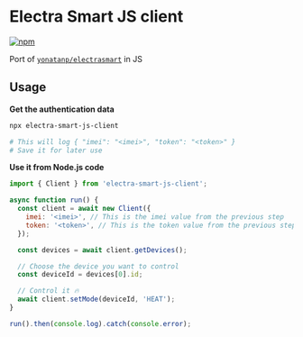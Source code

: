 # Electra Smart JS client
[![npm](https://img.shields.io/npm/v/electra-smart-js-client?style=plastic)](https://www.npmjs.com/package/electra-smart-js-client)

Port of [`yonatanp/electrasmart`](https://github.com/yonatanp/electrasmart) in JS

## Usage

**Get the authentication data**

```bash
npx electra-smart-js-client

# This will log { "imei": "<imei>", "token": "<token>" }
# Save it for later use
```

**Use it from Node.js code**
```js
import { Client } from 'electra-smart-js-client';

async function run() {
  const client = await new Client({
    imei: '<imei>', // This is the imei value from the previous step
    token: '<token>', // This is the token value from the previous step
  });

  const devices = await client.getDevices();

  // Choose the device you want to control
  const deviceId = devices[0].id;

  // Control it 🔥
  await client.setMode(deviceId, 'HEAT');
}

run().then(console.log).catch(console.error);

```
